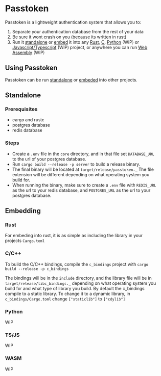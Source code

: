 # Passtoken

Passtoken is a lightweight authentication system that allows you to:

1. Separate your authentication database from the rest of your data
2. Be sure it wont crash on you (because its written in rust)
3. Run it [standalone](#standalone) or [embed](#embedding) it into any [Rust](#rust), [C](#cc), [Python](#python) (WIP) or [Javascript/Typescript](#tsjs) (WIP) project, or anywhere you can run [Web Assembly](#wasm) (WIP)

## Using Passtoken

Passtoken can be run [standalone](#standalone) or [embeded](#embedding) into other projects.

## Standalone

### Prerequisites

- cargo and rustc
- postgres database
- redis database

### Steps

- Create a `.env` file in the `core` directory, and in that file set `DATABASE_URL` to the url of your postgres database.
- Run `cargo build --release -p server` to build a release binary.
- The final binary will be located at `target/release/passtoken._` The file extension will be different depending on what operating system you build for.
- When running the binary, make sure to create a `.env` file with `REDIS_URL` as the url to your redis database, and `POSTGRES_URL` as the url to your postgres database.

## Embedding

### Rust

For embeding into rust, it is as simple as including the library in your projects `Cargo.toml`

### C/C++

To build the C/C++ bindings, compile the `c_bindings` project with `cargo build --release -p c_bindings`

The bindings will be in the `include` directory, and the library file will be in `target/release/libc_bindings._` depending on what operating system you build for and what type of library you build. By default the c_bindings compile to a static library. To change it to a dynamic library, in `c_bindings/Cargo.toml` change `["staticlib"]` to `["cdylib"]`

### Python

WIP

### TS/JS

WIP

### WASM

WIP
